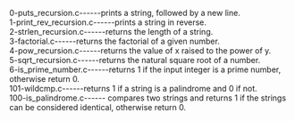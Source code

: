 0-puts_recursion.c------prints a string, followed by a new line.   
1-print_rev_recursion.c------prints a string in reverse.   
2-strlen_recursion.c------returns the length of a string.   
3-factorial.c------returns the factorial of a given number.   
4-pow_recursion.c------returns the value of x raised to the power of y.   
5-sqrt_recursion.c------returns the natural square root of a number.   
6-is_prime_number.c------returns 1 if the input integer is a prime number, otherwise return 0.  
101-wildcmp.c------returns 1 if a string is a palindrome and 0 if not.  
100-is_palindrome.c------ compares two strings and returns 1 if the strings can be considered identical, otherwise return 0.  

